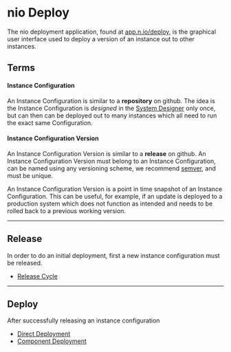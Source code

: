 # nio Deploy

The nio deployment application, found at [app.n.io/deploy](https://app.n.io/deploy), is the graphical user interface used to deploy a version of an instance out to other instances.

## Terms
#### Instance Configuration

An Instance Configuration is similar to a **repository** on github. The idea is the Instance Configuration is *designed* in the [System Designer](https://app.n.io/design) only once, but can then can be deployed out to many instances which all need to run the exact same Configuration.

#### Instance Configuration Version

An Instance Configuration Version is similar to a **release** on github. An Instance Configuration Version must belong to an Instance Configuration, can be named using any versioning scheme, we recommend [semver](https://semver.org), and must be unique.

An Instance Configuration Version is a point in time snapshot of an Instance Configuration. This can be useful, for example, if an update is deployed to a production system which does not function as intended and needs to be rolled back to a previous working version.

---

## Release

In order to do an initial deployment, first a new instance configuration must be released.

* [Release Cycle](/deployment/nio/release.md) 

---

## Deploy

After successfully releasing an instance configuration

* [Direct Deployment](/deployment/nio/direct.md)
* [Component Deployment](/deployment/nio/component.md)
